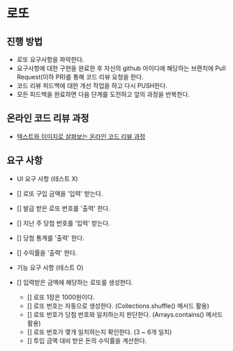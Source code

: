 # 로또

## 진행 방법

* 로또 요구사항을 파악한다.
* 요구사항에 대한 구현을 완료한 후 자신의 github 아이디에 해당하는 브랜치에 Pull Request(이하 PR)를 통해 코드 리뷰 요청을 한다.
* 코드 리뷰 피드백에 대한 개선 작업을 하고 다시 PUSH한다.
* 모든 피드백을 완료하면 다음 단계를 도전하고 앞의 과정을 반복한다.

## 온라인 코드 리뷰 과정

* [텍스트와 이미지로 살펴보는 온라인 코드 리뷰 과정](https://github.com/next-step/nextstep-docs/tree/master/codereview)

## 요구 사항

- UI 요구 사항 (테스트 X)
- [] 로또 구입 금액을 '입력' 받는다.
- [] 발급 받은 로또 번호를 '출력' 한다.
- [] 지난 주 당첨 번호를 '입력' 받는다.
- [] 당첨 통계를 '출력' 한다.
- [] 수익률을 '출력' 한다.

- 기능 요구 사항 (테스트 O)
- [] 입력받은 금액에 해당하는 로또를 생성한다.
    - [] 로또 1장은 1000원이다.
    - [] 로또 번호는 자동으로 생성한다. (Collections.shuffle() 메서드 활용)
    - [] 로또 번호가 당첨 번호와 일치하는지 판단한다. (Arrays.contains() 메서드 활용)
    - [] 로또 번호가 몇개 일치하는지 확인한다. (3 ~ 6개 일치)
    - [] 투입 금액 대비 받은 돈의 수익률을 계산한다.
